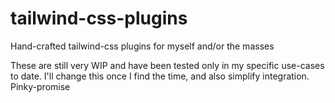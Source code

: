 # tailwind-css-plugins
Hand-crafted tailwind-css plugins for myself and/or the masses

These are still very WIP and have been tested only in my specific use-cases to date. I'll change this once I find the time, and also simplify integration. Pinky-promise
